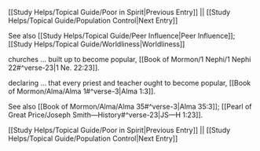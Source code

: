 [[Study Helps/Topical Guide/Poor in Spirit|Previous Entry]]  ||  [[Study Helps/Topical Guide/Population Control|Next Entry]]

 See also [[Study Helps/Topical Guide/Peer Influence|Peer Influence]]; [[Study Helps/Topical Guide/Worldliness|Worldliness]]

 churches ... built up to become popular, [[Book of Mormon/1 Nephi/1 Nephi 22#^verse-23|1 Ne. 22:23]].

 declaring ... that every priest and teacher ought to become popular, [[Book of Mormon/Alma/Alma 1#^verse-3|Alma 1:3]].

 See also [[Book of Mormon/Alma/Alma 35#^verse-3|Alma 35:3]]; [[Pearl of Great Price/Joseph Smith—History#^verse-23|JS—H 1:23]].

[[Study Helps/Topical Guide/Poor in Spirit|Previous Entry]]  ||  [[Study Helps/Topical Guide/Population Control|Next Entry]]